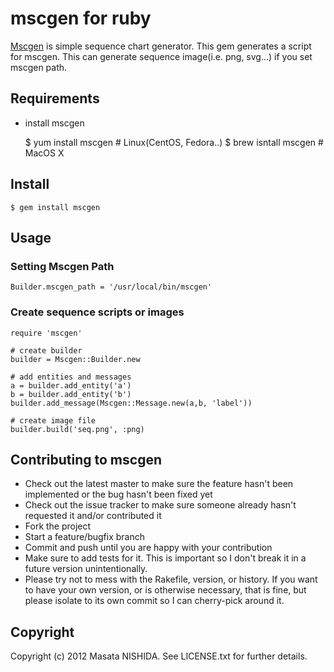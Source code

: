  mscgen for ruby
======================

[Mscgen](http://www.mcternan.me.uk/mscgen/) is simple sequence chart generator. 
This gem generates a script for mscgen. This can generate sequence image(i.e. png, svg...) if you set mscgen path.

 Requirements
----------

* install mscgen

    $ yum install mscgen # Linux(CentOS, Fedora..)
    $ brew isntall mscgen # MacOS X


 Install
----------

    $ gem install mscgen


 Usage
----------
### Setting Mscgen Path

    Builder.mscgen_path = '/usr/local/bin/mscgen'

### Create sequence scripts or images

    require 'mscgen'
    
    # create builder
    builder = Mscgen::Builder.new
    
    # add entities and messages
    a = builder.add_entity('a')
    b = builder.add_entity('b')
    builder.add_message(Mscgen::Message.new(a,b, 'label'))
    
    # create image file
    builder.build('seq.png', :png)



 Contributing to mscgen
----------
 
* Check out the latest master to make sure the feature hasn't been implemented or the bug hasn't been fixed yet
* Check out the issue tracker to make sure someone already hasn't requested it and/or contributed it
* Fork the project
* Start a feature/bugfix branch
* Commit and push until you are happy with your contribution
* Make sure to add tests for it. This is important so I don't break it in a future version unintentionally.
* Please try not to mess with the Rakefile, version, or history. If you want to have your own version, or is otherwise necessary, that is fine, but please isolate to its own commit so I can cherry-pick around it.

 Copyright
----------
Copyright (c) 2012 Masata NISHIDA. See LICENSE.txt for further details.

